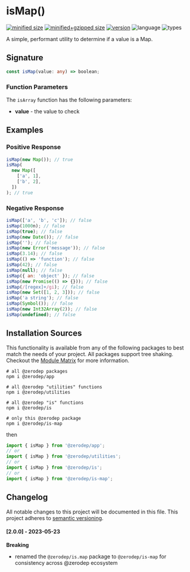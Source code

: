 # isMap()

[![minified size](https://img.shields.io/bundlephobia/min/@zerodep/is-map?style=flat-square&color=blue)](https://bundlephobia.com/package/@zerodep/is-map)
[![minified+gzipped size](https://img.shields.io/bundlephobia/minzip/@zerodep/is-map?style=flat-square&color=blue)](https://bundlephobia.com/package/@zerodep/is-map)
[![version](https://img.shields.io/npm/v/@zerodep/is-map?style=flat-square&color=blue)](https://www.npmjs.com/package/@zerodep/is-map)
![language](https://img.shields.io/badge/typescript-100%25-blue?style=flat-square)
![types](https://img.shields.io/badge/types-included-blue?style=flat-square)

A simple, performant utility to determine if a value is a Map.

## Signature

```typescript
const isMap(value: any) => boolean;
```

### Function Parameters

The `isArray` function has the following parameters:

- **value** - the value to check

## Examples

### Positive Response

```javascript
isMap(new Map()); // true
isMap(
  new Map([
    ['a', 1],
    ['b', 2],
  ])
); // true
```

### Negative Response

```javascript
isMap(['a', 'b', 'c']); // false
isMap(1000n); // false
isMap(true); // false
isMap(new Date()); // false
isMap(''); // false
isMap(new Error('message')); // false
isMap(3.14); // false
isMap(() => 'function'); // false
isMap(42); // false
isMap(null); // false
isMap({ an: 'object' }); // false
isMap(new Promise(() => {})); // false
isMap(/[regex]+/gi); // false
isMap(new Set([1, 2, 3])); // false
isMap('a string'); // false
isMap(Symbol()); // false
isMap(new Int32Array(2)); // false
isMap(undefined); // false
```

## Installation Sources

This functionality is available from any of the following packages to best match the needs of your project. All packages support tree shaking. Checkout the [Module Matrix](/) for more information.

```shell
# all @zerodep packages
npm i @zerodep/app

# all @zerodep "utilities" functions
npm i @zerodep/utilities

# all @zerodep "is" functions
npm i @zerodep/is

# only this @zerodep package
npm i @zerodep/is-map
```

then

```javascript
import { isMap } from '@zerodep/app';
// or
import { isMap } from '@zerodep/utilities';
// or
import { isMap } from '@zerodep/is';
// or
import { isMap } from '@zerodep/is-map';
```

## Changelog

All notable changes to this project will be documented in this file. This project adheres to [semantic versioning](https://semver.org/spec/v2.0.0.html).

#### [2.0.0] - 2023-05-23

**Breaking**

- renamed the `@zerodep/is.map` package to `@zerodep/is-map` for consistency across @zerodep ecosystem
